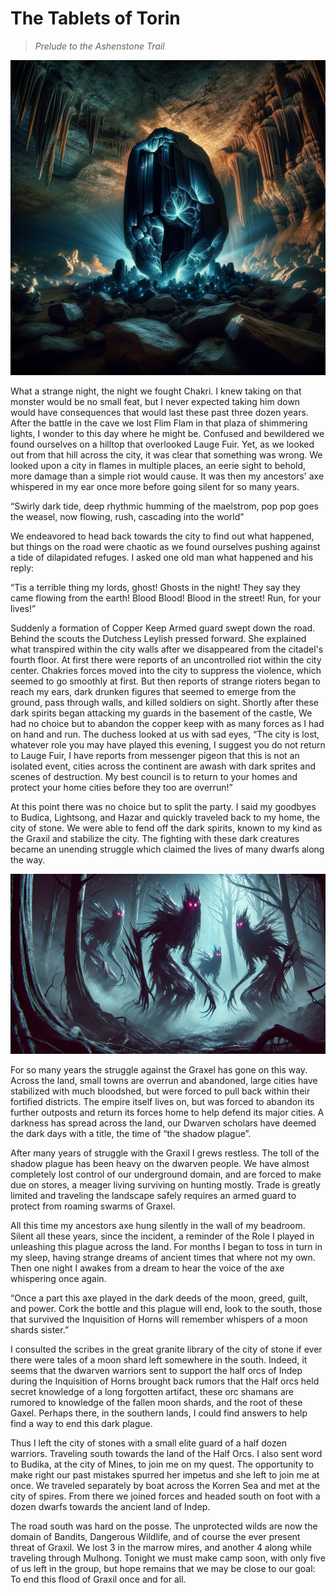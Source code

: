 # The Tablets of Torin

> _Prelude to the Ashenstone Trail_

![alt text](../images/events/almak-neara_splinter.png)

What a strange night, the night we fought Chakri. I knew taking on that monster would be no small feat, but I never expected taking him down would have consequences that would last these past three dozen years. After the battle in the cave we lost Flim Flam in that plaza of shimmering lights, I wonder to this day where he might be. Confused and bewildered we found ourselves on a hilltop that overlooked Lauge Fuir. Yet, as we looked out from that hill across the city, it was clear that something was wrong. We looked upon a city in flames in multiple places, an eerie sight to behold, more damage than a simple riot would cause. It was then my ancestors' axe whispered in my ear once more before going silent for so many years.

“Swirly dark tide, deep rhythmic humming of the maelstrom, pop pop goes the weasel, now flowing, rush, cascading into the world”

We endeavored to head back towards the city to find out what happened, but things on the road were chaotic as we found ourselves pushing against a tide of dilapidated refuges. I asked one old man what happened and his reply:

“Tis a terrible thing my lords, ghost! Ghosts in the night! They say they came flowing from the earth! Blood Blood! Blood in the street! Run, for your lives!”

Suddenly a formation of Copper Keep Armed guard swept down the road. Behind the scouts  the Dutchess Leylish pressed forward. She explained what transpired within the city walls after we disappeared from the citadel's fourth floor. At first  there were reports of an uncontrolled riot within the city center. Chakries forces moved into the city to suppress the violence, which seemed to go smoothly at first. But then reports of strange rioters began to reach my ears, dark drunken figures that seemed to emerge from the ground, pass through walls, and killed soldiers on sight. Shortly after these dark spirits began attacking my guards in the basement of the castle, We had no choice but to abandon the copper keep with as many forces as I had on hand and run. The duchess looked at us with sad eyes, “The city is lost, whatever role you may have played this evening, I suggest you do not return to Lauge Fuir, I have reports from messenger pigeon that this is not an isolated event, cities across the continent are awash with dark sprites and scenes of destruction. My best council is to return to your homes and protect your home cities before they too are overrun!”

At this point there was no choice but to split the party. I said my goodbyes to Budica, Lightsong, and Hazar and quickly traveled back to my home, the city of stone. We were able to fend off the dark spirits, known to my kind as the Graxil and stabilize the city. The fighting with these dark creatures became an unending struggle which claimed the lives of many dwarfs along the way.

![alt text](../images/bestiary/graxils.png)

For so many years the struggle against the Graxel has gone on this way. Across the land, small towns are overrun and abandoned, large cities have stabilized with much bloodshed, but were forced to pull back within their fortified districts. The empire itself lives on, but was forced to abandon its further outposts and return its forces home to help defend its major cities. A darkness has spread across the land, our Dwarven scholars have deemed the dark days with a title, the time of “the shadow plague”.

After many years of struggle with the Graxil I grews restless. The toll of the shadow plague has been heavy on the dwarven people. We have almost completely lost control of our underground domain, and are forced to make due on stores, a meager living surviving on hunting mostly. Trade is greatly limited and traveling the landscape safely requires an armed guard to protect from roaming swarms of Graxel.

All this time my ancestors axe hung silently in the wall of my beadroom. Silent all these years, since the incident, a reminder of the Role I played in unleashing this plague across the land. For months I began to toss in turn in my sleep, having strange dreams of ancient times that where not my own. Then one night I awakes from a dream to hear the voice of the axe whispering once again.

“Once a part this axe played in the dark deeds of the moon, greed, guilt, and power. Cork the bottle and this plague will end, look to the south, those that survived the Inquisition of Horns will remember whispers of a moon shards sister.”

I consulted the scribes in the great granite library of the city of stone if ever there were tales of a moon shard left somewhere in the south. Indeed, it seems that the dwarven warriors sent to support the half orcs of Indep during the Inquisition of Horns brought back rumors that the Half orcs held secret knowledge of a long forgotten artifact, these orc shamans are rumored to knowledge of the fallen moon shards, and the root of these Gaxel. Perhaps there, in the southern lands, I could find answers to help find a way to end this dark plague.

Thus I left the city of stones with a small elite guard of a half dozen warriors. Traveling south towards the land of the Half Orcs. I also sent word to Budika, at the city of Mines, to join me on my quest. The opportunity to make right our past mistakes spurred her impetus and she left to join me at once. We traveled separately by boat across the Korren Sea and met at the city of spires. From there we joined forces and headed south on foot with a dozen dwarfs towards the ancient land of Indep.

The road south was hard on the posse. The unprotected wilds are now the domain of Bandits, Dangerous Wildlife, and of course the ever present threat of Graxil. We lost 3 in the marrow mires, and another 4 along while traveling through Mulhong. Tonight we must make camp soon, with only five of us left in the group, but hope remains that we may be close to our goal: To end this flood of Graxil once and for all.
